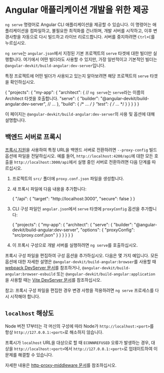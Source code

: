 # Angular 애플리케이션 개발을 위한 제공

`ng serve` 명령어로 Angular CLI 애플리케이션을 제공할 수 있습니다.
이 명령어는 애플리케이션을 컴파일하고, 불필요한 최적화를 건너뛰며, 개발 서버를 시작하고, 이후 변경사항을 자동으로 다시 빌드하고 라이브 리로드합니다.
서버를 중지하려면 `Ctrl+C`를 누르십시오.

`ng serve`는 `angular.json`에서 지정된 기본 프로젝트의 `serve` 타겟에 대한 빌더만 실행합니다.
여기에서 어떤 빌더라도 사용할 수 있지만, 가장 일반적이고 기본적인 빌더는 `@angular-devkit/build-angular:dev-server`입니다.

특정 프로젝트에 어떤 빌더가 사용되고 있는지 알아보려면 해당 프로젝트의 `serve` 타겟을 확인하십시오.

<docs-code language="json">

{
  "projects": {
    "my-app": {
      "architect": {
        // `ng serve`는 `serve`라는 이름의 Architect 타겟을 호출합니다.
        "serve": {
          "builder": "@angular-devkit/build-angular:dev-server",
          // ...
        },
        "build": { /* ... */ }
        "test": { /* ... */ }
      }
    }
  }
}

</docs-code>

이 페이지는 `@angular-devkit/build-angular:dev-server`의 사용 및 옵션에 대해 설명합니다.

## 백엔드 서버로 프록시

[프록시 지원](https://webpack.js.org/configuration/dev-server/#devserverproxy)을 사용하여 특정 URL을 백엔드 서버로 전환하려면 `--proxy-config` 빌드 옵션에 파일을 전달하십시오.
예를 들어, `http://localhost:4200/api`에 대한 모든 호출을 `http://localhost:3000/api`에서 실행 중인 서버로 전환하려면 다음 단계를 따르십시오.

1. 프로젝트의 `src/` 폴더에 `proxy.conf.json` 파일을 생성합니다.
1. 새 프록시 파일에 다음 내용을 추가합니다:

    <docs-code language="json">

    {
      "/api": {
        "target": "http://localhost:3000",
        "secure": false
      }
    }

    </docs-code>

1. CLI 구성 파일인 `angular.json`에서 `serve` 타겟에 `proxyConfig` 옵션을 추가합니다:

    <docs-code language="json">

    {
      "projects": {
        "my-app": {
          "architect": {
            "serve": {
              "builder": "@angular-devkit/build-angular:dev-server",
              "options": {
                "proxyConfig": "src/proxy.conf.json"
              }
            }
          }
        }
      }
    }

    </docs-code>

1. 이 프록시 구성으로 개발 서버를 실행하려면 `ng serve`를 호출하십시오.

프록시 구성 파일을 편집하여 구성 옵션을 추가하십시오. 다음은 몇 가지 예입니다.
모든 옵션에 대한 자세한 설명은 `@angular-devkit/build-angular:browser`를 사용할 때 [webpack DevServer 문서](https://webpack.js.org/configuration/dev-server/#devserverproxy)를 참조하거나, `@angular-devkit/build-angular:browser-esbuild` 또는 `@angular-devkit/build-angular:application`을 사용할 때는 [Vite DevServer 문서](https://vite.dev/config/server-options#server-proxy)를 참조하십시오.

참고: 프록시 구성 파일을 편집한 경우 변경 사항을 적용하려면 `ng serve` 프로세스를 다시 시작해야 합니다.

## `localhost` 해상도

Node 버전 17부터는 각 머신의 구성에 따라 Node가 `http://localhost:<port>`를 항상 `http://127.0.0.1:<port>`로 해소하지 않습니다.

프록시가 `localhost` URL을 대상으로 할 때 `ECONNREFUSED` 오류가 발생하는 경우,
대상을 `http://localhost:<port>`에서 `http://127.0.0.1:<port>`로 업데이트하여 이 문제를 해결할 수 있습니다.

자세한 내용은 [http-proxy-middleware 문서](https://github.com/chimurai/http-proxy-middleware#nodejs-17-econnrefused-issue-with-ipv6-and-localhost-705)를 참조하십시오.
